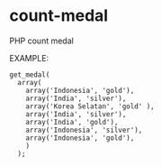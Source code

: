 # count-medal
PHP count medal 

EXAMPLE:


    get_medal(
      array(
        array('Indonesia', 'gold'),
        array('India', 'silver'),
        array('Korea Selatan', 'gold' ),
        array('India', 'silver'),
        array('India', 'gold'),
        array('Indonesia', 'silver'),
        array('Indonesia', 'gold'),
        )
      );
